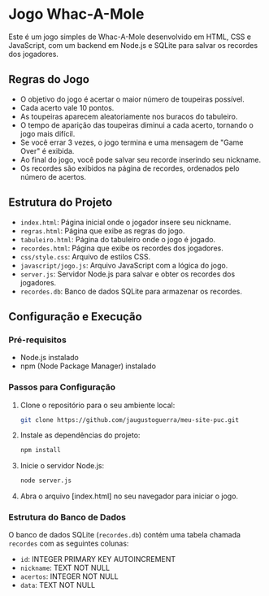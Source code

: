 # Jogo Whac-A-Mole

Este é um jogo simples de Whac-A-Mole desenvolvido em HTML, CSS e JavaScript, com um backend em Node.js e SQLite para salvar os recordes dos jogadores.

## Regras do Jogo

- O objetivo do jogo é acertar o maior número de toupeiras possível.
- Cada acerto vale 10 pontos.
- As toupeiras aparecem aleatoriamente nos buracos do tabuleiro.
- O tempo de aparição das toupeiras diminui a cada acerto, tornando o jogo mais difícil.
- Se você errar 3 vezes, o jogo termina e uma mensagem de "Game Over" é exibida.
- Ao final do jogo, você pode salvar seu recorde inserindo seu nickname.
- Os recordes são exibidos na página de recordes, ordenados pelo número de acertos.

## Estrutura do Projeto

- `index.html`: Página inicial onde o jogador insere seu nickname.
- `regras.html`: Página que exibe as regras do jogo.
- `tabuleiro.html`: Página do tabuleiro onde o jogo é jogado.
- `recordes.html`: Página que exibe os recordes dos jogadores.
- `css/style.css`: Arquivo de estilos CSS.
- `javascript/jogo.js`: Arquivo JavaScript com a lógica do jogo.
- `server.js`: Servidor Node.js para salvar e obter os recordes dos jogadores.
- `recordes.db`: Banco de dados SQLite para armazenar os recordes.

## Configuração e Execução

### Pré-requisitos

- Node.js instalado
- npm (Node Package Manager) instalado

### Passos para Configuração

1. Clone o repositório para o seu ambiente local:
    ```sh
    git clone https://github.com/jaugustoguerra/meu-site-puc.git
    
    ```

2. Instale as dependências do projeto:
    ```sh
    npm install
    ```

3. Inicie o servidor Node.js:
    ```sh
    node server.js
    ```

4. Abra o arquivo [index.html] no seu navegador para iniciar o jogo.

### Estrutura do Banco de Dados

O banco de dados SQLite (`recordes.db`) contém uma tabela chamada `recordes` com as seguintes colunas:

- `id`: INTEGER PRIMARY KEY AUTOINCREMENT
- `nickname`: TEXT NOT NULL
- `acertos`: INTEGER NOT NULL
- `data`: TEXT NOT NULL
